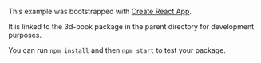 This example was bootstrapped with [Create React App](https://github.com/facebook/create-react-app).

It is linked to the 3d-book package in the parent directory for development purposes.

You can run `npm install` and then `npm start` to test your package.
